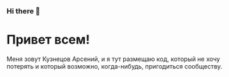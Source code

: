 ### Hi there 👋

<!--
**mrKuznetsov698/mrKuznetsov698** is a ✨ _special_ ✨ repository because its `README.md` (this file) appears on your GitHub profile.

Here are some ideas to get you started:

- 🔭 I’m currently working on ...
- 🌱 I’m currently learning ...
- 👯 I’m looking to collaborate on ...
- 🤔 I’m looking for help with ...
- 💬 Ask me about ...
- 📫 How to reach me: ...
- 😄 Pronouns: ...
- ⚡ Fun fact: ...
-->

# Привет всем!

Меня зовут Кузнецов Арсений, и я тут размещаю код, который не хочу потерять и который возможно, когда-нибудь, пригодиться сообществу.
